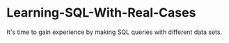 # Learning-SQL-With-Real-Cases
It's time to gain experience by making SQL queries with different data sets.
